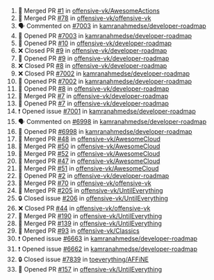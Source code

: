 <!--START_SECTION:activity-->
1. 🎉 Merged PR [#1](https://github.com/offensive-vk/AwesomeActions/pull/1) in [offensive-vk/AwesomeActions](https://github.com/offensive-vk/AwesomeActions)
2. 🎉 Merged PR [#78](https://github.com/offensive-vk/offensive-vk/pull/78) in [offensive-vk/offensive-vk](https://github.com/offensive-vk/offensive-vk)
3. 🗣 Commented on [#7003](https://github.com/kamranahmedse/developer-roadmap/issues/7003) in [kamranahmedse/developer-roadmap](https://github.com/kamranahmedse/developer-roadmap)
4. 💪 Opened PR [#7003](https://github.com/kamranahmedse/developer-roadmap/pull/7003) in [kamranahmedse/developer-roadmap](https://github.com/kamranahmedse/developer-roadmap)
5. 💪 Opened PR [#10](https://github.com/offensive-vk/developer-roadmap/pull/10) in [offensive-vk/developer-roadmap](https://github.com/offensive-vk/developer-roadmap)
6. ❌ Closed PR [#9](https://github.com/offensive-vk/developer-roadmap/pull/9) in [offensive-vk/developer-roadmap](https://github.com/offensive-vk/developer-roadmap)
7. 💪 Opened PR [#9](https://github.com/offensive-vk/developer-roadmap/pull/9) in [offensive-vk/developer-roadmap](https://github.com/offensive-vk/developer-roadmap)
8. ❌ Closed PR [#8](https://github.com/offensive-vk/developer-roadmap/pull/8) in [offensive-vk/developer-roadmap](https://github.com/offensive-vk/developer-roadmap)
9. ❌ Closed PR [#7002](https://github.com/kamranahmedse/developer-roadmap/pull/7002) in [kamranahmedse/developer-roadmap](https://github.com/kamranahmedse/developer-roadmap)
10. 💪 Opened PR [#7002](https://github.com/kamranahmedse/developer-roadmap/pull/7002) in [kamranahmedse/developer-roadmap](https://github.com/kamranahmedse/developer-roadmap)
11. 💪 Opened PR [#8](https://github.com/offensive-vk/developer-roadmap/pull/8) in [offensive-vk/developer-roadmap](https://github.com/offensive-vk/developer-roadmap)
12. 🎉 Merged PR [#7](https://github.com/offensive-vk/developer-roadmap/pull/7) in [offensive-vk/developer-roadmap](https://github.com/offensive-vk/developer-roadmap)
13. 💪 Opened PR [#7](https://github.com/offensive-vk/developer-roadmap/pull/7) in [offensive-vk/developer-roadmap](https://github.com/offensive-vk/developer-roadmap)
14. ❗ Opened issue [#7001](https://github.com/kamranahmedse/developer-roadmap/issues/7001) in [kamranahmedse/developer-roadmap](https://github.com/kamranahmedse/developer-roadmap)
15. 🗣 Commented on [#6998](https://github.com/kamranahmedse/developer-roadmap/issues/6998) in [kamranahmedse/developer-roadmap](https://github.com/kamranahmedse/developer-roadmap)
16. 💪 Opened PR [#6998](https://github.com/kamranahmedse/developer-roadmap/pull/6998) in [kamranahmedse/developer-roadmap](https://github.com/kamranahmedse/developer-roadmap)
17. 🎉 Merged PR [#48](https://github.com/offensive-vk/AwesomeCloud/pull/48) in [offensive-vk/AwesomeCloud](https://github.com/offensive-vk/AwesomeCloud)
18. 🎉 Merged PR [#50](https://github.com/offensive-vk/AwesomeCloud/pull/50) in [offensive-vk/AwesomeCloud](https://github.com/offensive-vk/AwesomeCloud)
19. 🎉 Merged PR [#52](https://github.com/offensive-vk/AwesomeCloud/pull/52) in [offensive-vk/AwesomeCloud](https://github.com/offensive-vk/AwesomeCloud)
20. 🎉 Merged PR [#47](https://github.com/offensive-vk/AwesomeCloud/pull/47) in [offensive-vk/AwesomeCloud](https://github.com/offensive-vk/AwesomeCloud)
21. 🎉 Merged PR [#51](https://github.com/offensive-vk/AwesomeCloud/pull/51) in [offensive-vk/AwesomeCloud](https://github.com/offensive-vk/AwesomeCloud)
22. 💪 Opened PR [#2](https://github.com/offensive-vk/developer-roadmap/pull/2) in [offensive-vk/developer-roadmap](https://github.com/offensive-vk/developer-roadmap)
23. 🎉 Merged PR [#70](https://github.com/offensive-vk/offensive-vk/pull/70) in [offensive-vk/offensive-vk](https://github.com/offensive-vk/offensive-vk)
24. 🎉 Merged PR [#205](https://github.com/offensive-vk/UntilEverything/pull/205) in [offensive-vk/UntilEverything](https://github.com/offensive-vk/UntilEverything)
25. 🔒 Closed issue [#206](https://github.com/offensive-vk/UntilEverything/issues/206) in [offensive-vk/UntilEverything](https://github.com/offensive-vk/UntilEverything)
26. ❌ Closed PR [#44](https://github.com/offensive-vk/offensive-vk/pull/44) in [offensive-vk/offensive-vk](https://github.com/offensive-vk/offensive-vk)
27. 🎉 Merged PR [#190](https://github.com/offensive-vk/UntilEverything/pull/190) in [offensive-vk/UntilEverything](https://github.com/offensive-vk/UntilEverything)
28. 🎉 Merged PR [#139](https://github.com/offensive-vk/UntilEverything/pull/139) in [offensive-vk/UntilEverything](https://github.com/offensive-vk/UntilEverything)
29. 🎉 Merged PR [#93](https://github.com/offensive-vk/Classics/pull/93) in [offensive-vk/Classics](https://github.com/offensive-vk/Classics)
30. ❗ Opened issue [#6663](https://github.com/kamranahmedse/developer-roadmap/issues/6663) in [kamranahmedse/developer-roadmap](https://github.com/kamranahmedse/developer-roadmap)
31. ❗ Opened issue [#6662](https://github.com/kamranahmedse/developer-roadmap/issues/6662) in [kamranahmedse/developer-roadmap](https://github.com/kamranahmedse/developer-roadmap)
32. 🔒 Closed issue [#7839](https://github.com/toeverything/AFFiNE/issues/7839) in [toeverything/AFFiNE](https://github.com/toeverything/AFFiNE)
33. 💪 Opened PR [#157](https://github.com/offensive-vk/UntilEverything/pull/157) in [offensive-vk/UntilEverything](https://github.com/offensive-vk/UntilEverything)
<!--END_SECTION:activity-->
